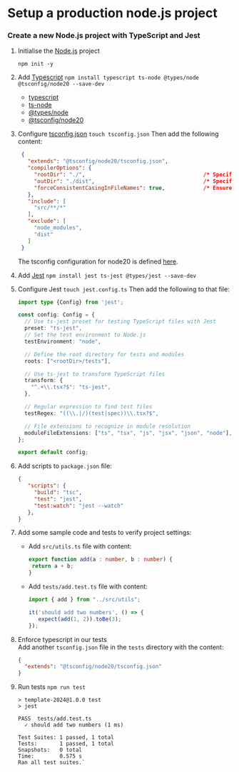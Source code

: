 # Setup a production node.js project

### Create a new Node.js project with TypeScript and Jest

1. Initialise the [Node.js](https://nodejs.org/en/) project

   `npm init -y` 

2. Add [Typescript](https://www.typescriptlang.org/) 
   `npm install typescript ts-node @types/node @tsconfig/node20 --save-dev`

   * [typescript](https://www.typescriptlang.org/download/) 
   * [ts-node](https://www.npmjs.com/package/ts-node)
   * [@types/node](https://www.npmjs.com/package/@types/node)
   * [@tsconfig/node20](https://www.npmjs.com/package/@tsconfig/node20)

3. Configure [tsconfig.json](https://www.typescriptlang.org/docs/handbook/tsconfig-json.html#handbook-content)
   `touch tsconfig.json`
   Then add the following content:
   ```json
    {
      "extends": "@tsconfig/node20/tsconfig.json",
      "compilerOptions": {
        "rootDir": "./",                                     /* Specify the root folder within your source files. */                          
        "outDir": "./dist",                                  /* Specify an output folder for all emitted files. */
        "forceConsistentCasingInFileNames": true,            /* Ensure that casing is correct in imports. */
      },
      "include": [
        "src/**/*"
      ],
      "exclude": [
        "node_modules",
        "dist"
      ]
    }
   ```
   The tsconfig configuration for node20 is defined [here](https://github.com/tsconfig/bases/blob/main/bases/node20.json). 

4.  Add [Jest](https://jestjs.io/)
    `npm install jest ts-jest @types/jest --save-dev`

5.  Configure Jest
    `touch jest.config.ts`
    Then add the following to that file:
    ```ts
    import type {Config} from 'jest';

    const config: Config = {
      // Use ts-jest preset for testing TypeScript files with Jest
      preset: "ts-jest",
      // Set the test environment to Node.js
      testEnvironment: "node",

      // Define the root directory for tests and modules
      roots: ["<rootDir>/tests"],

      // Use ts-jest to transform TypeScript files
      transform: {
        "^.+\\.tsx?$": "ts-jest",
      },

      // Regular expression to find test files
      testRegex: "((\\.|/)(test|spec))\\.tsx?$",

      // File extensions to recognize in module resolution
      moduleFileExtensions: ["ts", "tsx", "js", "jsx", "json", "node"],
    };

    export default config;
    ```
6. Add scripts to `package.json` file:

   ```json
   {
      "scripts": {
        "build": "tsc",
        "test": "jest",
        "test:watch": "jest --watch"
      },
   }
   ```
7. Add some sample code and tests to verify project settings:
   - Add `src/utils.ts` file with content:
     ```ts
     export function add(a : number, b : number) {
      return a + b;
     }
     ```
   - Add `tests/add.test.ts` file with content:
     ```ts
     import { add } from "../src/utils";

     it('should add two numbers', () => {
        expect(add(1, 2)).toBe(3);
     });
     ```
8. Enforce typescript in our tests  
    Add another `tsconfig.json` file in the `tests` directory with the content:
    ```json
    {
      "extends": "@tsconfig/node20/tsconfig.json"
    }
    ```
9. Run tests
   `npm run test`

    ```
    > template-2024@1.0.0 test
    > jest

    PASS  tests/add.test.ts
      ✓ should add two numbers (1 ms)

    Test Suites: 1 passed, 1 total
    Tests:       1 passed, 1 total
    Snapshots:   0 total
    Time:        0.575 s
    Ran all test suites.`
    ```



